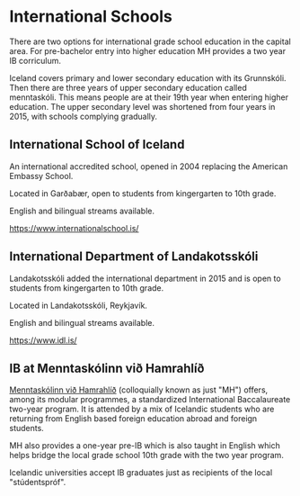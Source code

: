 # International Schools

There are two options for international grade school education in the capital area. For pre-bachelor entry into higher education MH provides a two year IB corriculum.

Iceland covers primary and lower secondary education with its Grunnskóli. Then there are three years of upper secondary education called menntaskóli. This means people are at their 19th year when entering higher education. The upper secondary level was shortened from four years in 2015, with schools complying gradually.

## International School of Iceland

An international accredited school, opened in 2004 replacing the American Embassy School.

Located in Garðabær, open to students from kingergarten to 10th grade.

English and bilingual streams available.

https://www.internationalschool.is/

## International Department of Landakotsskóli

Landakotsskóli added the international department in 2015 and is open to students from kingergarten to 10th grade.

Located in Landakotsskóli, Reykjavík.

English and bilingual streams available.

https://www.idl.is/

## IB at Menntaskólinn við Hamrahlíð

[Menntaskólinn við Hamrahlíð](https://www.mh.is/is/ib-studies) (colloquially known as just "MH") offers, among its modular programmes, a standardized International Baccalaureate two-year program. It is attended by a mix of Icelandic students who are returning from English based foreign education abroad and foreign students.

MH also provides a one-year pre-IB which is also taught in English which helps bridge the local grade school 10th grade with the two year program.

Icelandic universities accept IB graduates just as recipients of the local "stúdentspróf".
